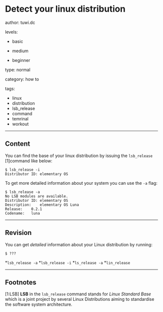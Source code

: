 # Detect your linux distribution
author: tuwi.dc

levels:

  - basic

  - medium

  - beginner

type: normal

category: how to

tags:
  - linux
  - distribution
  - lsb_release
  - command
  - temrinal
  - workout


---
## Content

You can find the base of your linux distribution by issuing the `lsb_release` [1]command like below:
```
$ lsb_release -i
Distributor ID:	elementary OS
```

To get more detailed information about your system you can use the `-a` flag:

```
$ lsb_release -a
No LSB modules are available.
Distributor ID:	elementary OS
Description:	elementary OS Luna
Release:	0.2.1
Codename:	luna
```

---
## Revision

You can get *detailed* information about your Linux distribution by running:
```
$ ???
```
*`lsb_release -a`
*`lsb_release -i`
*`ls_release -a`
*`lin_release`

---
## Footnotes

[1:LSB]
**LSB** in the `lsb_release` command stands for *Linux Standard Base* which is a joint project by several Linux Distributions aiming to standardise the software system architecture.
